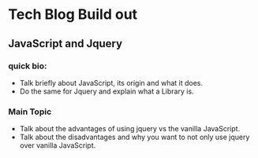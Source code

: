 # Tech Blog Build out

## JavaScript and Jquery

### quick bio:
* Talk briefly about JavaScript, its origin and what it does.
* Do the same for Jquery and explain what a Library is.

### Main Topic
* Talk about the advantages of using jquery vs the vanilla JavaScript.
* Talk about the disadvantages and why you want to not only use jquery over vanilla JavaScript.   
